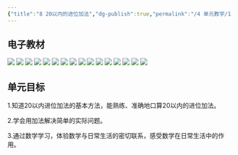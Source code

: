 ```yaml
---
{"title":"8 20以内的进位加法","dg-publish":true,"permalink":"/4 单元教学/1A 一上/8 20 以内的进位加法/","dgPassFrontmatter":true,"noteIcon":""}
---
```



## 电子教材

<p class="grid-4">
	<img loading="lazy" decoding="async" src="https://book.pep.com.cn/1221001101121/files/mobile/94.jpg">
	<img loading="lazy" decoding="async" src="https://book.pep.com.cn/1221001101121/files/mobile/95.jpg">
	<img loading="lazy" decoding="async" src="https://book.pep.com.cn/1221001101121/files/mobile/96.jpg">
	<img loading="lazy" decoding="async" src="https://book.pep.com.cn/1221001101121/files/mobile/97.jpg">
	<img loading="lazy" decoding="async" src="https://book.pep.com.cn/1221001101121/files/mobile/98.jpg">
	<img loading="lazy" decoding="async" src="https://book.pep.com.cn/1221001101121/files/mobile/99.jpg">
	<img loading="lazy" decoding="async" src="https://book.pep.com.cn/1221001101121/files/mobile/100.jpg">
	<img loading="lazy" decoding="async" src="https://book.pep.com.cn/1221001101121/files/mobile/101.jpg">
	<img loading="lazy" decoding="async" src="https://book.pep.com.cn/1221001101121/files/mobile/102.jpg">
	<img loading="lazy" decoding="async" src="https://book.pep.com.cn/1221001101121/files/mobile/103.jpg">
	<img loading="lazy" decoding="async" src="https://book.pep.com.cn/1221001101121/files/mobile/104.jpg">
	<img loading="lazy" decoding="async" src="https://book.pep.com.cn/1221001101121/files/mobile/105.jpg">
	<img loading="lazy" decoding="async" src="https://book.pep.com.cn/1221001101121/files/mobile/106.jpg">
	<img loading="lazy" decoding="async" src="https://book.pep.com.cn/1221001101121/files/mobile/107.jpg">
	<img loading="lazy" decoding="async" src="https://book.pep.com.cn/1221001101121/files/mobile/108.jpg">
	<img loading="lazy" decoding="async" src="https://book.pep.com.cn/1221001101121/files/mobile/109.jpg">
</p>

## 单元目标

1.知道20以内进位加法的基本方法，能熟练、准确地口算20以内的进位加法。

2.学会用加法解决简单的实际问题。

3.通过数学学习，体验数学与日常生活的密切联系，感受数学在日常生活中的作用。

